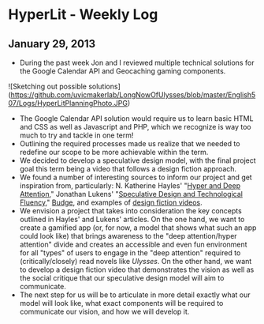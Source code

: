# HyperLit - Weekly Log

## January 29, 2013

* During the past week Jon and I reviewed multiple technical solutions for the Google Calendar API and Geocaching gaming components.

![Sketching out possible solutions] (https://github.com/uvicmakerlab/LongNowOfUlysses/blob/master/English507/Logs/HyperLitPlanningPhoto.JPG)

* The Google Calendar API  solution would require us to learn basic HTML and CSS as well as Javascript and PHP, which we recognize is way too much to try and tackle in one term!
* Outlining the required processes made us realize that we needed to redefine our scope to be more achievable within the term.
* We decided to develop a speculative design model, with the final project goal this term being a video that follows a design fiction approach.
* We found a number of interesting sources to inform our project and get inspiration from, particularly: N. Katherine Hayles' "[Hyper and Deep Attention](http://www.mlajournals.org.ezproxy.library.uvic.ca/doi/abs/10.1632/prof.2007.2007.1.187)," Jonathan Lukens' "[Speculative Design and Technological Fluency](http://ijlm.net/fandf/10.1162/IJLM_a_00080)," [Budge](http://bud.ge/tour), and examples of [design fiction videos](http://www.wired.com/beyond_the_beyond/2012/03/curated-design-fiction-videos-the-videos-every-design-fiction-fan-should-see/).
* We envision a project that takes into consideration the key concepts outlined in Hayles' and Lukens' articles. On the one hand, we want to create a gamified app (or, for now, a model that shows what such an app could look like) that brings awareness to the "deep attention/hyper attention" divide and creates an accessible and even fun environment for all "types" of users to engage in the "deep attention" required to (critically/closely) read novels like *Ulysses*. On the other hand, we want to develop a design fiction video that demonstrates the vision as well as the social critique that our speculative design model will aim to communicate.
* The next step for us will be to articulate in more detail exactly what our model will look like, what exact components will be required to communicate our vision, and how we will develop it.
